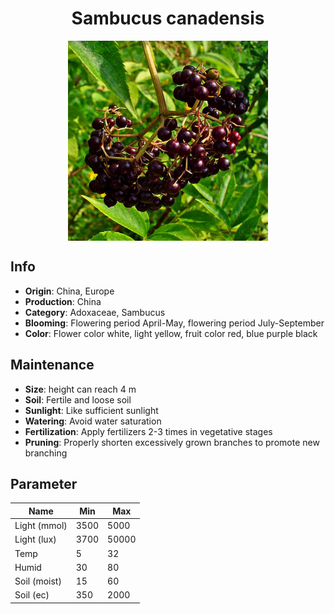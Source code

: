 <h1 align='center'>Sambucus canadensis</h1>
<p align="center">
    <img 
        align='center'
        width='320'
        src="../images/sambucus canadensis.png" 
        alt='Sambucus canadensis' />
</p>

## Info

 - **Origin**: China, Europe
 - **Production**: China
 - **Category**: Adoxaceae, Sambucus
 - **Blooming**: Flowering period April-May, flowering period July-September
 - **Color**: Flower color white, light yellow, fruit color red, blue purple black

## Maintenance

 - **Size**: height can reach 4 m
 - **Soil**: Fertile and loose soil
 - **Sunlight**: Like sufficient sunlight
 - **Watering**: Avoid water saturation
 - **Fertilization**: Apply fertilizers 2-3 times in vegetative stages
 - **Pruning**: Properly shorten excessively grown branches to promote new branching

## Parameter

| Name         | Min  | Max   |
|--------------|------|-------|
| Light (mmol) | 3500 | 5000  |
| Light (lux)  | 3700 | 50000 |
| Temp         | 5    | 32    |
| Humid        | 30   | 80    |
| Soil (moist) | 15   | 60    |
| Soil (ec)    | 350  | 2000  |